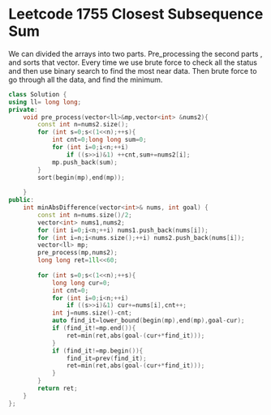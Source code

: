 # Leetcode 1755 Closest Subsequence Sum

We can divided the arrays into two parts. 
Pre_processing the second parts , and sorts that vector.
Every time we use brute force to check all the status and then use binary search to find the most near data.
Then brute force to go through all the data, and find the minimum.
```cpp
class Solution {
using ll= long long;
private:
    void pre_process(vector<ll>&mp,vector<int> &nums2){
        const int n=nums2.size();
        for (int s=0;s<(1<<n);++s){
            int cnt=0;long long sum=0;
            for (int i=0;i<n;++i) 
                if ((s>>i)&1) ++cnt,sum+=nums2[i];
            mp.push_back(sum);
        }
        sort(begin(mp),end(mp));
        
    }
public:
    int minAbsDifference(vector<int>& nums, int goal) {
        const int n=nums.size()/2;
        vector<int> nums1,nums2;
        for (int i=0;i<n;++i) nums1.push_back(nums[i]);
        for (int i=n;i<nums.size();++i) nums2.push_back(nums[i]);
        vector<ll> mp;
        pre_process(mp,nums2);
        long long ret=1ll<<60;
        
        for (int s=0;s<(1<<n);++s){
            long long cur=0;
            int cnt=0;
            for (int i=0;i<n;++i)
                if ((s>>i)&1) cur+=nums[i],cnt++;
            int j=nums.size()-cnt;
            auto find_it=lower_bound(begin(mp),end(mp),goal-cur);
            if (find_it!=mp.end()){
                ret=min(ret,abs(goal-(cur+*find_it)));
            }
            if (find_it!=mp.begin()){
                find_it=prev(find_it);
                ret=min(ret,abs(goal-(cur+*find_it)));
            }
        }
        return ret;
    }
};
```
